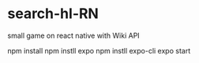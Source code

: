 # search-hl-RN
small game on react native with Wiki API

npm install
npm instll expo
npm instll expo-cli
expo start
